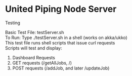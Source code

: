 # United Piping Node Server 

Testing

Basic Test File: testServer.sh <br />
To Run: Type ./testServer.sh in a shell (works on akka/ukko) <br /> 
This test file runs shell scripts that issue curl requests <br />
Scripts will test and display:
1) Dashboard Requests
2) GET requests (/getAllJobs, /)
3) POST requests (/addJob, and later /updateJob)
